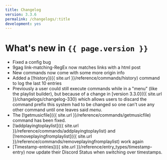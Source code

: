 ```yaml
---
title: Changelog
version: 3.3.6
permalink: /changelogs/:title
development: yes
---
```


# What's new in `{{ page.version }}`
- Fixed a config bug
- 9gag link-matching-RegEx now matches links with a html post
- New commands now come with some more origin info
- Added a [!history]({{ site.url }}/reference/commands/history) command to log the last 10 entries
- Previously a user could still execute commands while in a "menu" (like the playlist builder), but because of a change in [version 3.3.0]({{ site.url }}/changelogs/changelog-330) which allows users to discard the command prefix this system had to be changed so one can't use any other command until one leaves said *menu*.
- The [!getmusicfile]({{ site.url }}/reference/commands/getmusicfile) command has been fixed.
- [!addplayingtoplaylist]({{ site.url }}/reference/commands/addplayingtoplaylist) and [!removeplayingfromplaylist]({{ site.url }}/reference/commands/removeplayingfromplaylist) work again
- [Timestamp-entries]({{ site.url }}/reference/entry_types/timestamp-entry) now update their Discord Status when switching over timestamps.
